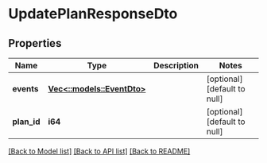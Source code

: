# UpdatePlanResponseDto

## Properties
Name | Type | Description | Notes
------------ | ------------- | ------------- | -------------
**events** | [**Vec<::models::EventDto>**](EventDto.md) |  | [optional] [default to null]
**plan_id** | **i64** |  | [optional] [default to null]

[[Back to Model list]](../README.md#documentation-for-models) [[Back to API list]](../README.md#documentation-for-api-endpoints) [[Back to README]](../README.md)


